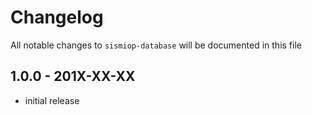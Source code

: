 # Changelog

All notable changes to `sismiop-database` will be documented in this file

## 1.0.0 - 201X-XX-XX

- initial release

